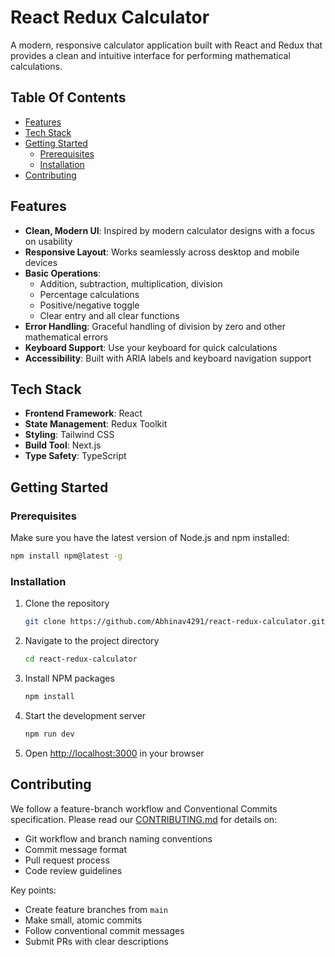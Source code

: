 # React Redux Calculator

A modern, responsive calculator application built with React and Redux that provides a clean and intuitive interface for performing mathematical calculations.

## Table Of Contents
- [Features](#features)
- [Tech Stack](#tech-stack)
- [Getting Started](#getting-started)
  - [Prerequisites](#prerequisites)
  - [Installation](#installation)
- [Contributing](#contributing)

## Features

- **Clean, Modern UI**: Inspired by modern calculator designs with a focus on usability
- **Responsive Layout**: Works seamlessly across desktop and mobile devices
- **Basic Operations**: 
  - Addition, subtraction, multiplication, division
  - Percentage calculations
  - Positive/negative toggle
  - Clear entry and all clear functions
- **Error Handling**: Graceful handling of division by zero and other mathematical errors
- **Keyboard Support**: Use your keyboard for quick calculations
- **Accessibility**: Built with ARIA labels and keyboard navigation support

## Tech Stack

- **Frontend Framework**: React
- **State Management**: Redux Toolkit
- **Styling**: Tailwind CSS
- **Build Tool**: Next.js
- **Type Safety**: TypeScript

## Getting Started

### Prerequisites

Make sure you have the latest version of Node.js and npm installed:
```sh
npm install npm@latest -g
```

### Installation

1. Clone the repository
   ```sh
   git clone https://github.com/Abhinav4291/react-redux-calculator.git
   ```

2. Navigate to the project directory
   ```sh
   cd react-redux-calculator
   ```

3. Install NPM packages
   ```sh
   npm install
   ```

4. Start the development server
   ```sh
   npm run dev
   ```

5. Open [http://localhost:3000](http://localhost:3000) in your browser

## Contributing

We follow a feature-branch workflow and Conventional Commits specification. Please read our [CONTRIBUTING.md](CONTRIBUTING.md) for details on:
- Git workflow and branch naming conventions
- Commit message format
- Pull request process
- Code review guidelines

Key points:
- Create feature branches from `main`
- Make small, atomic commits
- Follow conventional commit messages
- Submit PRs with clear descriptions
